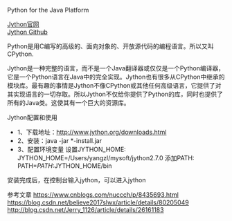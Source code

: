 Python for the Java Platform

[Jython官网](http://www.jython.org/)  
[Jython Github](https://github.com/jython/jython)  


Python是用C编写的高级的、面向对象的、开放源代码的编程语言。所以又叫CPython.

Jython是一种完整的语言，而不是一个Java翻译器或仅仅是一个Python编译器，它是一个Python语言在Java中的完全实现。Jython也有很多从CPython中继承的模块库。最有趣的事情是Jython不像CPython或其他任何高级语言，它提供了对其实现语言的一切存取。所以Jython不仅给你提供了Python的库，同时也提供了所有的Java类。这使其有一个巨大的资源库。


Jython配置和使用
- 1、下载地址：http://www.jython.org/downloads.html
- 2、安装：java -jar *-install.jar
- 3、配置环境变量
设置JYTHON_HOME:
    JYTHON_HOME=/Users/yangzl/mysoft/jython2.7.0
添加PATH:
    PATH=$PATH:$JYTHON_HOME/bin

安装完成后，在控制台输入jython，可以进入jython    
   
参考文章
https://www.cnblogs.com/nuccch/p/8435693.html
https://blog.csdn.net/believe2017slwx/article/details/80205049
http://blog.csdn.net/Jerry_1126/article/details/26161183



